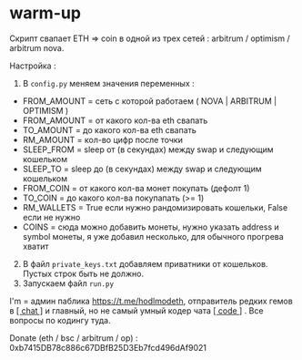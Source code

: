 # warm-up

Скрипт свапает ETH => coin в одной из трех сетей : arbitrum / optimism / arbitrum nova. 

Настройка :

1. В ```config.py``` меняем значения переменных :
- FROM_AMOUNT = сеть с которой работаем ( NOVA | ARBITRUM | OPTIMISM )
- FROM_AMOUNT = от какого кол-ва eth свапать
- TO_AMOUNT = до какого кол-ва eth свапать
- RM_AMOUNT = кол-во цифр после точки
- SLEEP_FROM = sleep от (в секундах) между swap и следующим кошельком
- SLEEP_TO = sleep до (в секундах) между swap и следующим кошельком
- FROM_COIN = от какого кол-ва монет покупать (дефолт 1)
- TO_COIN = до какого кол-ва покупапать (>= 1)
- RM_WALLETS = True если нужно рандомизировать кошельки, False если не нужно
- COINS = сюда можно добавить монеты, нужно указать address и symbol монеты, я уже добавил несколько, для обычного прогрева хватит

2. В файл ```private_keys.txt``` добавляем приватники от кошельков. Пустых строк быть не должно.
3. Запускаем файл ```run.py```

I'm = админ паблика https://t.me/hodlmodeth, отправитель редких гемов в [[ chat ]](http://t.me/chathodlmodeth) и главный, но не самый умный кодер чата [[ code ]](https://t.me/code_hodlmodeth) . Все вопросы по кодингу туда.

Donate (eth / bsc / arbitrum / op) : 0xb7415DB78c886c67DBfB25D3Eb7fcd496dAf9021
